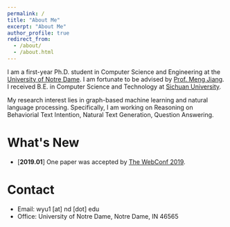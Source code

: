```yaml
---
permalink: /
title: "About Me"
excerpt: "About Me"
author_profile: true
redirect_from:
  - /about/
  - /about.html
---
```


I am a first-year Ph.D. student in Computer Science and Engineering at the [University of Notre Dame](https://www.nd.edu/). I am fortunate to be advised by [Prof. Meng Jiang](http://www.meng-jiang.com/). I received B.E. in Computer Science and Technology at [Sichuan University](http://www.scu.edu.cn/).

My research interest lies in graph-based machine learning and natural language processing. Specifically, I am working on Reasoning on Behaviorial Text Intention, Natural Text Generation, Question Answering.

What's New
======

* \[**2019.01**\] One paper was accepted by [The WebConf 2019](https://www2019.thewebconf.org/).


Contact
======
* Email: wyu1 \[at\] nd \[dot\] edu
* Office: University of Notre Dame, Notre Dame, IN 46565